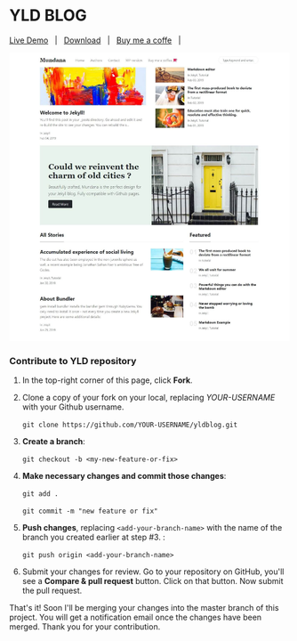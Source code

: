 # YLD BLOG

[Live Demo](https://www.yanglidong.com) &nbsp; | &nbsp; 
[Download](https://github.com/aiyld/yldblog/archive/master.zip) &nbsp; | &nbsp; 
[Buy me a coffe](https://www.yanglidong.com/buy-me-a-coffee.html) &nbsp; | &nbsp; 

![YLD Blog screenshot](assets/images/screenshot.jpg)

### Contribute to YLD repository

1. In the top-right corner of this page, click **Fork**.

2. Clone a copy of your fork on your local, replacing *YOUR-USERNAME* with your Github username.

   `git clone https://github.com/YOUR-USERNAME/yldblog.git`

3. **Create a branch**: 

   `git checkout -b <my-new-feature-or-fix>`

4. **Make necessary changes and commit those changes**:

   `git add .`

   `git commit -m "new feature or fix"`

5. **Push changes**, replacing `<add-your-branch-name>` with the name of the branch you created earlier at step #3. :

   `git push origin <add-your-branch-name>`

6. Submit your changes for review. Go to your repository on GitHub, you'll see a **Compare & pull request** button. Click on that button. Now submit the pull request.

That's it! Soon I'll be merging your changes into the master branch of this project. You will get a notification email once the changes have been merged. Thank you for your contribution.
